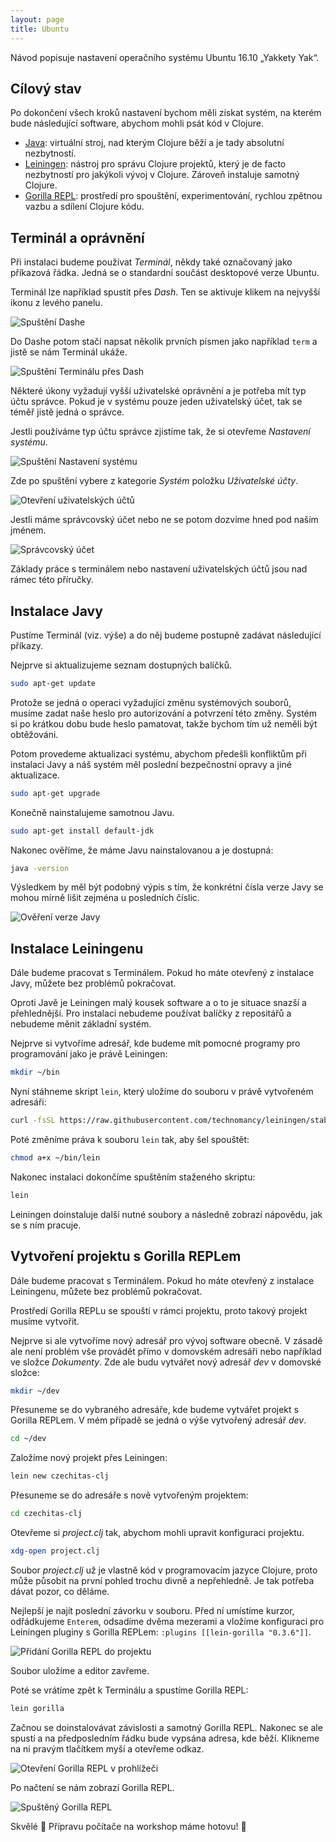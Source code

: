 ```yaml
---
layout: page
title: Ubuntu
---
```

Návod popisuje nastavení operačního systému Ubuntu 16.10 „Yakkety Yak“.

## Cílový stav

Po dokončení všech kroků nastavení bychom měli získat systém, na kterém bude následující software, abychom mohli psát kód v Clojure.

- [Java](https://java.com/): virtuální stroj, nad kterým Clojure běží a je tady absolutní nezbytností.
- [Leiningen](https://leiningen.org/): nástroj pro správu Clojure projektů, který je de facto nezbytností pro jakýkoli vývoj v Clojure. Zároveň instaluje samotný Clojure.
- [Gorilla REPL](http://gorilla-repl.org/index.html): prostředí pro spouštění, experimentování, rychlou zpětnou vazbu a sdílení Clojure kódu.


## Terminál a oprávnění

Při instalaci budeme používat *Terminál*, někdy také označovaný jako příkazová řádka. Jedná se o standardní součást desktopové verze Ubuntu.

Terminál lze například spustit přes *Dash*. Ten se aktivuje klikem na nejvyšší ikonu z levého panelu.

![Spuštění Dashe](images/ubuntu/launch-dash.png)

Do Dashe potom stačí napsat několik prvních písmen jako například `term` a jistě se nám Terminál ukáže.

![Spuštění Terminálu přes Dash](images/ubuntu/launch-terminal.png)

Některé úkony vyžadují vyšší uživatelské oprávnění a je potřeba mít typ účtu správce. Pokud je v systému pouze jeden uživatelský účet, tak se téměř jistě jedná o správce.

Jestli používáme typ účtu správce zjistíme tak, že si otevřeme *Nastavení systému*.

![Spuštění Nastavení systému](images/ubuntu/launch-system-settings.png)

Zde po spuštění vybere z kategorie *Systém* položku *Uživatelské účty*.

![Otevření uživatelských účtů](images/ubuntu/open-user-accounts.png)

Jestli máme správcovský účet nebo ne se potom dozvíme hned pod naším jménem.

![Správcovský účet](images/ubuntu/administrator-account.png)

Základy práce s terminálem nebo nastavení uživatelských účtů jsou nad rámec této příručky.


## Instalace Javy

Pustíme Terminál (viz. výše) a do něj budeme postupně zadávat následující příkazy.

Nejprve si aktualizujeme seznam dostupných balíčků.

```bash
sudo apt-get update
```

Protože se jedná o operaci vyžadující změnu systémových souborů, musíme zadat naše heslo pro autorizování a potvrzení této změny. Systém si po krátkou dobu bude heslo pamatovat, takže bychom tím už neměli být obtěžováni.

Potom provedeme aktualizaci systému, abychom předešli konfliktům při instalaci Javy a náš systém měl poslední bezpečnostní opravy a jiné aktualizace.

```bash
sudo apt-get upgrade
```

Konečně nainstalujeme samotnou Javu.

```bash
sudo apt-get install default-jdk
```

Nakonec ověříme, že máme Javu nainstalovanou a je dostupná:

```bash
java -version
```

Výsledkem by měl být podobný výpis s tím, že konkrétní čísla verze Javy se mohou mírně lišit zejména u posledních číslic.

![Ověření verze Javy](images/ubuntu/verify-java.png)


## Instalace Leiningenu

Dále budeme pracovat s Terminálem. Pokud ho máte otevřený z instalace Javy, můžete bez problémů pokračovat.

Oproti Javě je Leiningen malý kousek software a o to je situace snazší a přehlednější. Pro instalaci nebudeme používat balíčky z repositářů a nebudeme měnit základní systém.

Nejprve si vytvoříme adresář, kde budeme mít pomocné programy pro programování jako je právě Leiningen:

```bash
mkdir ~/bin
```

Nyní stáhneme skript `lein`, který uložíme do souboru v právě vytvořeném adresáři:

```bash
curl -fsSL https://raw.githubusercontent.com/technomancy/leiningen/stable/bin/lein > ~/bin/lein
```

Poté změníme práva k souboru `lein` tak, aby šel spouštět:

```bash
chmod a+x ~/bin/lein
```

Nakonec instalaci dokončíme spuštěním staženého skriptu:

```bash
lein
```

Leiningen doinstaluje další nutné soubory a následně zobrazí nápovědu, jak se s ním pracuje.


## Vytvoření projektu s Gorilla REPLem

Dále budeme pracovat s Terminálem. Pokud ho máte otevřený z instalace Leiningenu, můžete bez problémů pokračovat.

Prostředí Gorilla REPLu se spouští v rámci projektu, proto takový projekt musíme vytvořit.

Nejprve si ale vytvoříme nový adresář pro vývoj software obecně. V zásadě ale není problém vše provádět přímo v domovském adresáři nebo například ve složce *Dokumenty*. Zde ale budu vytvářet nový adresář *dev* v domovské složce:

```bash
mkdir ~/dev
```

Přesuneme se do vybraného adresáře, kde budeme vytvářet projekt s Gorilla REPLem. V mém případě se jedná o výše vytvořený adresář *dev*.

```bash
cd ~/dev
```

Založíme nový projekt přes Leiningen:

```bash
lein new czechitas-clj
```

Přesuneme se do adresáře s nově vytvořeným projektem:

```bash
cd czechitas-clj
```

Otevřeme si *project.clj* tak, abychom mohli upravit konfiguraci projektu.

```bash
xdg-open project.clj
```

Soubor *project.clj* už je vlastně kód v programovacím jazyce Clojure, proto může působit na první pohled trochu divně a nepřehledně. Je tak potřeba dávat pozor, co děláme.

Nejlepší je najít poslední závorku v souboru. Před ní umístíme kurzor, odřádkujeme `Enterem`, odsadíme dvěma mezerami a vložíme konfiguraci pro Leiningen pluginy s Gorilla REPLem: `:plugins [[lein-gorilla "0.3.6"]]`.

![Přidání Gorilla REPL do projektu](images/ubuntu/add-gorilla.png)

Soubor uložíme a editor zavřeme.

Poté se vrátíme zpět k Terminálu a spustíme Gorilla REPL:

```bash
lein gorilla
```

Začnou se doinstalovávat závislosti a samotný Gorilla REPL. Nakonec se ale spustí a na předposledním řádku bude vypsána adresa, kde běží. Klikneme na ni pravým tlačítkem myší a otevřeme odkaz.

![Otevření Gorilla REPL v prohlížeči](images/ubuntu/launch-gorilla.png)

Po načtení se nám zobrazí Gorilla REPL.

![Spuštěný Gorilla REPL](images/ubuntu/loaded-gorilla.png)

Skvělé 🙌 Přípravu počítače na workshop máme hotovu! 💪
